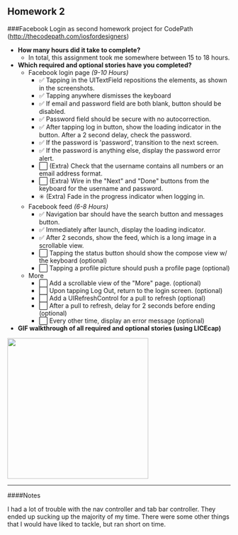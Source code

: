 Homework 2
---

###Facebook Login as second homework project for CodePath (http://thecodepath.com/iosfordesigners)

* **How many hours did it take to complete?**
  * In total, this assignment took me somewhere between 15 to 18 hours.
* **Which required and optional stories have you completed?**
  * Facebook login page *(9-10 Hours)*
    * :white_check_mark: Tapping in the UITextField repositions the elements, as shown in the screenshots.
    * :white_check_mark: Tapping anywhere dismisses the keyboard
    * :white_check_mark: If email and password field are both blank, button should be disabled.
    * :white_check_mark: Password field should be secure with no autocorrection.
    * :white_check_mark: After tapping log in button, show the loading indicator in the button. After a 2 second delay, check the password.
    * :white_check_mark: If the password is 'password', transition to the next screen.
    * :white_check_mark: If the password is anything else, display the password error alert.
    * :white_large_square: (Extra) Check that the username contains all numbers or an email address format.
    * :white_large_square: (Extra) Wire in the "Next" and "Done" buttons from the keyboard for the username and password.
    * :eight_spoked_asterisk: (Extra) Fade in the progress indicator when logging in.
  * Facebook feed *(6-8 Hours)*
    * :white_check_mark: Navigation bar should have the search button and messages button.
    * :white_check_mark: Immediately after launch, display the loading indicator.
    * :white_check_mark: After 2 seconds, show the feed, which is a long image in a scrollable view.
    * :white_large_square: Tapping the status button should show the compose view w/ the keyboard (optional)
    * :white_large_square: Tapping a profile picture should push a profile page (optional)
  * More
    * :white_large_square: Add a scrollable view of the "More" page. (optional)
    * :white_large_square: Upon tapping Log Out, return to the login screen. (optional)
    * :white_large_square: Add a UIRefreshControl for a pull to refresh (optional)
    * :white_large_square: After a pull to refresh, delay for 2 seconds before ending (optional)
    * :white_large_square: Every other time, display an error message (optional)
* **GIF walkthrough of all required and optional stories (using LICEcap)**

<img width="318" src="http://i.imgur.com/vusftmQ.gif"/>

---

####Notes

  I had a lot of trouble with the nav controller and tab bar controller. They ended up sucking up the majority of my time. There were some other things that I would have liked to tackle, but ran short on time. 
